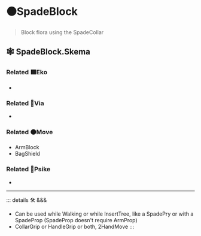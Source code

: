 # 🟠<move>SpadeBlock</move>

> Block flora using the SpadeCollar

## 🕸 SpadeBlock.Skema

### Related 🟩<eko>Eko</eko>

-

### Related 🔻<via>Via</via>

-

### Related 🟠<move>Move</move>

- ArmBlock
- BagShield

### Related 💜<psike>Psike</psike>

-

---

<!-- =================================================== -->
<!-- =================================================== -->
<!-- =================================================== -->
<!-- =================================================== -->
<!-- =================================================== -->
::: details 🛠 <dev>&&&</dev>

- Can be used while Walking or while InsertTree, like a SpadePry or with a SpadeProp (SpadeProp doesn't require ArmProp)
- CollarGrip or HandleGrip or both, 2HandMove
:::
